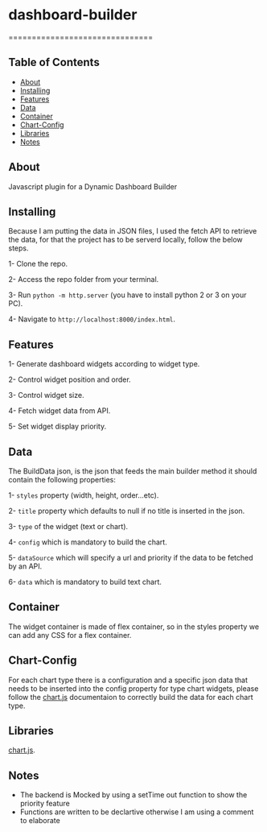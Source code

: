 




# dashboard-builder
===============================
## Table of Contents

* [About](#about)
* [Installing](#installing)
* [Features](#features)
* [Data](#data)
* [Container](#container)
* [Chart-Config](#chart-config)
* [Libraries](#libraries)
* [Notes](#notes)

## About

Javascript plugin for a Dynamic Dashboard Builder  
 
## Installing

Because I am putting the data in JSON files, I used the fetch API to retrieve the data, for that the project has to be serverd locally,
follow the below steps.  

1- Clone the repo.  

2- Access the repo folder from your terminal.  

3- Run `python -m http.server` (you have to install python 2 or 3 on your PC).  

4- Navigate to `http://localhost:8000/index.html`.  

## Features

1- Generate dashboard widgets according to widget type.  

2- Control widget position and order.  

3- Control widget size.  

4- Fetch widget data from API.  

5- Set widget display priority.  

## Data

The BuildData json, is the json that feeds the main builder method it should contain the following properties:  

1- `styles` property (width, height, order...etc).  

2- `title` property which defaults to null if no title is inserted in the json.  

3- `type` of the widget (text or chart).  

4- `config` which is mandatory to build the chart.  

5- `dataSource` which will specify a url and priority if the data to be fetched by an API. 

6- `data` which is mandatory to build text chart.  


## Container

The widget container is made of flex container, so in the styles property we can add any CSS for a flex container.  

## Chart-Config

For each chart type there is a configuration and a specific json data that needs to be inserted into the config property for type chart widgets, please follow the [chart.js](https://www.chartjs.org/) documentaion to correctly build the data for each chart type.

## Libraries
[chart.js](https://www.chartjs.org/).

## Notes

- The backend is Mocked by using a setTime out function to show the priority feature
- Functions are written to be declartive otherwise I am using a comment to elaborate